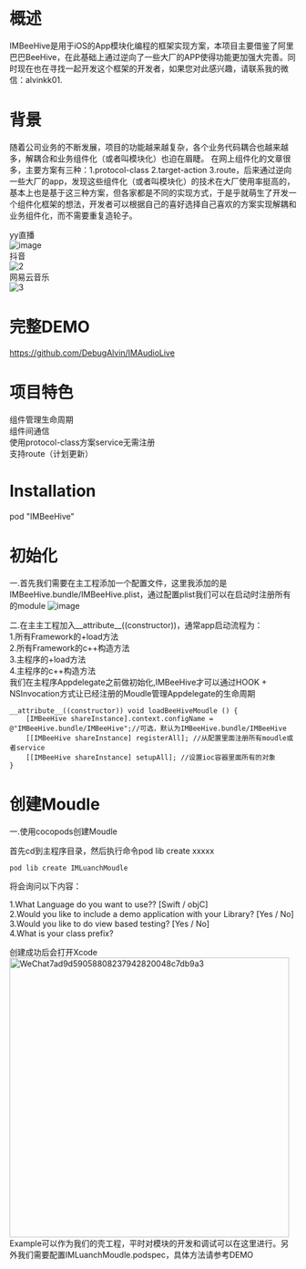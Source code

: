 # 概述
IMBeeHive是用于iOS的App模块化编程的框架实现方案，本项目主要借鉴了阿里巴巴BeeHive，在此基础上通过逆向了一些大厂的APP使得功能更加强大完善。同时现在也在寻找一起开发这个框架的开发者，如果您对此感兴趣，请联系我的微信：alvinkk01.
# 背景
随着公司业务的不断发展，项目的功能越来越复杂，各个业务代码耦合也越来越多，解耦合和业务组件化（或者叫模块化）也迫在眉睫。 在网上组件化的文章很多，主要方案有三种：1.protocol-class 2.target-action 3.route，后来通过逆向一些大厂的app，发现这些组件化（或者叫模块化）的技术在大厂使用率挺高的，基本上也是基于这三种方案，但各家都是不同的实现方式，于是乎就萌生了开发一个组件化框架的想法，开发者可以根据自己的喜好选择自己喜欢的方案实现解耦和业务组件化，而不需要重复造轮子。  

yy直播  
![image](https://user-images.githubusercontent.com/7621179/135894318-d3991488-ec6e-4aaf-b21f-de4acf7b07c3.png)  
抖音  
![2](https://user-images.githubusercontent.com/7621179/135894007-d89941bc-733c-461d-a75b-df5c412133f2.png)  
网易云音乐  
![3](https://user-images.githubusercontent.com/7621179/135894056-d52eeb00-d86b-4706-9940-f829da3b1bd5.png)  

# 完整DEMO  
https://github.com/DebugAlvin/IMAudioLive

# 项目特色
组件管理生命周期  
组件间通信  
使用protocol-class方案service无需注册  
支持route（计划更新）  
# Installation
pod "IMBeeHive"
# 初始化
一.首先我们需要在主工程添加一个配置文件，这里我添加的是IMBeeHive.bundle/IMBeeHive.plist，通过配置plist我们可以在启动时注册所有的module
![image](https://user-images.githubusercontent.com/7621179/136272784-f90af222-7f01-4126-8dfd-d4e1d8e5b46b.png)

二.在主主工程加入__attribute__((constructor))，通常app启动流程为：  
1.所有Framework的+load方法   
2.所有Framework的c++构造方法  
3.主程序的+load方法   
4.主程序的c++构造方法  
我们在主程序Appdelegate之前做初始化,IMBeeHive才可以通过HOOK + NSInvocation方式让已经注册的Moudle管理Appdelegate的生命周期

```
__attribute__((constructor)) void loadBeeHiveMoudle () {  
    [IMBeeHive shareInstance].context.configName = @"IMBeeHive.bundle/IMBeeHive";//可选，默认为IMBeeHive.bundle/IMBeeHive  
    [[IMBeeHive shareInstance] registerAll]; //从配置里面注册所有moudle或者service  
    [[IMBeeHive shareInstance] setupAll]; //设置ioc容器里面所有的对象  
}  
```
# 创建Moudle
一.使用cocopods创建Moudle  

首先cd到主程序目录，然后执行命令pod lib create xxxxx

```
pod lib create IMLuanchMoudle
```

将会询问以下内容：  

1.What Language do you want to use?? [Swift / objC]  
2.Would you like to include a demo application with your Library? [Yes / No]  
3.Would you like to do view based testing? [Yes / No]  
4.What is your class prefix?  
  
创建成功后会打开Xcode   
<img width="491" alt="WeChat7ad9d59058808237942820048c7db9a3" src="https://user-images.githubusercontent.com/7621179/136320938-cbc53f65-0299-49ee-9ea9-529091700745.png">
Example可以作为我们的壳工程，平时对模块的开发和调试可以在这里进行。另外我们需要配置IMLuanchMoudle.podspec，具体方法请参考DEMO
